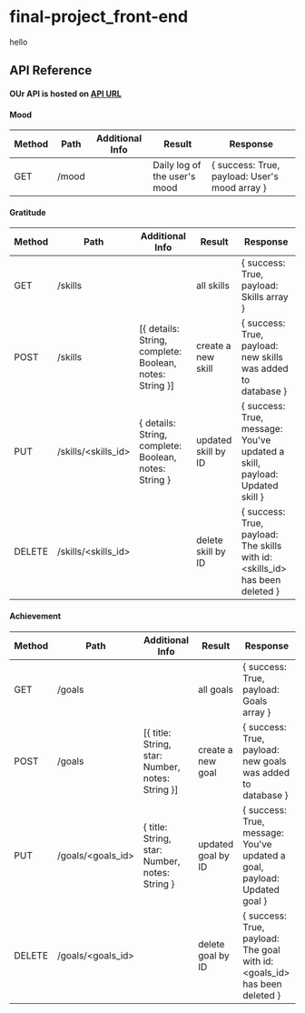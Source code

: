 # final-project_front-end

hello

## API Reference

#### OUr API is hosted on [API URL](https://reconnect-surch.herokuapp.com/)


#### Mood

| Method | Path                 | Additional Info | Result                                    | Response                                    |
| ------ | -------------------- | --------------- | ----------------------------------------- | ------------------------------------------- |
| GET    | /mood                |                 | Daily log of the user's mood              | { success: True, payload: User's mood array }      |

#### Gratitude

| Method | Path                 | Additional Info | Result                                    | Response                                    |
| ------ | -------------------- | --------------- | ----------------------------------------- | ------------------------------------------- |
| GET    | /skills              |                 | all skills                                | { success: True, payload: Skills array }    |
| POST   | /skills              | [{ details: String, complete: Boolean, notes: String }]        | create a new skill                        | { success: True, payload: new skills was added to database  } |
| PUT    | /skills/<skills_id>  | { details: String, complete: Boolean, notes: String }        | updated skill by ID                       | { success: True, message: You've updated a skill, payload: Updated skill  }       |
| DELETE | /skills/<skills_id>  |                 | delete skill by ID                            | { success: True, payload: The skills with id: <skills_id> has been deleted }       |

#### Achievement

| Method | Path                 | Additional Info | Result                                    | Response                                    |
| ------ | -------------------- | --------------- | ----------------------------------------- | ------------------------------------------- |
| GET    | /goals              |                 | all goals                                | { success: True, payload: Goals array }    |
| POST   | /goals              | [{ title: String, star: Number, notes: String }]        | create a new goal                        | { success: True, payload: new goals was added to database  } |
| PUT    | /goals/<goals_id>  | { title: String, star: Number, notes: String }        | updated goal by ID                       | { success: True, message: You've updated a goal, payload: Updated goal  }       |
| DELETE | /goals/<goals_id>  |                 | delete goal by ID                            | { success: True, payload: The goal with id: <goals_id> has been deleted }       |

